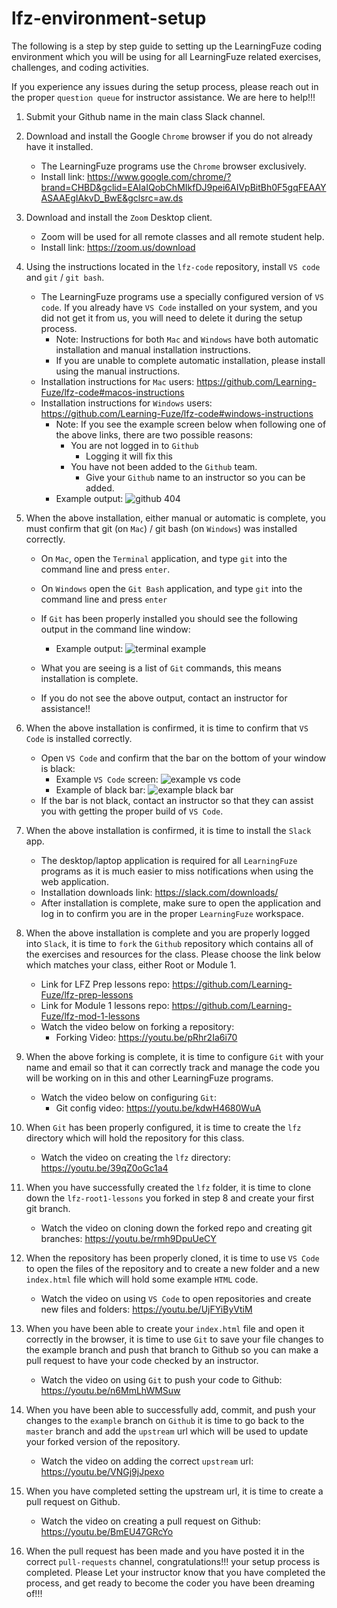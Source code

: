 # lfz-environment-setup

The following is a step by step guide to setting up the LearningFuze coding environment which you will be using for all LearningFuze related exercises, challenges, and coding activities.

If you experience any issues during the setup process, please reach out in the proper `question queue` for instructor assistance. We are here to help!!!

1. Submit your Github name in the main class Slack channel.

1. Download and install the Google `Chrome` browser if you do not already have it installed.
    - The LearningFuze programs use the `Chrome` browser exclusively.
    - Install link: https://www.google.com/chrome/?brand=CHBD&gclid=EAIaIQobChMIkfDJ9pei6AIVpBitBh0F5gqFEAAYASAAEgIAkvD_BwE&gclsrc=aw.ds
1. Download and install the `Zoom` Desktop client.
    - Zoom will be used for all remote classes and all remote student help.
    - Install link: https://zoom.us/download
1. Using the instructions located in the `lfz-code` repository, install `VS code` and `git` / `git bash`.
    - The LearningFuze programs use a specially configured version of `VS code`. If you already have `VS Code` installed on your system, and you did not get it from us, you will need to delete it during the setup process.
        - Note: Instructions for both `Mac` and `Windows` have both automatic installation and manual installation instructions.
        - If you are unable to complete automatic installation, please install using the manual instructions.
    - Installation instructions for `Mac` users: https://github.com/Learning-Fuze/lfz-code#macos-instructions
    - Installation instructions for `Windows` users: https://github.com/Learning-Fuze/lfz-code#windows-instructions
        - Note: If you see the example screen below when following one of the above links, there are two possible reasons:
            - You are not logged in to `Github`
                - Logging it will fix this
            - You have not been added to the `Github` team.
                - Give your `Github` name to an instructor so you can be added.
        - Example output:
        ![github 404](./images/404-example.png)
1. When the above installation, either manual or automatic is complete, you must confirm that git (on `Mac`) / git bash (on `Windows`) was installed correctly.
    - On `Mac`, open the `Terminal` application, and type `git` into the command line and press `enter`.
    - On `Windows` open the `Git Bash` application, and type `git` into the command line and press `enter`
    - If `Git` has been properly installed you should see the following output in the command line window:
        - Example output:
        ![terminal example](./images/terminal-example.png)

    - What you are seeing is a list of `Git` commands, this means installation is complete.
    - If you do not see the above output, contact an instructor for assistance!!
1. When the above installation is confirmed, it is time to confirm that `VS Code` is installed correctly.
    - Open `VS Code` and confirm that the bar on the bottom of your window is black:
        - Example `VS Code` screen:
        ![example vs code](./images/vs-example.png)
        - Example of black bar:
        ![example black bar](./images/vs-bar-focus.png)
    - If the bar is not black, contact an instructor so that they can assist you with getting the proper build of `VS Code`.
1. When the above installation is confirmed, it is time to install the `Slack` app.
    - The desktop/laptop application is required for all `LearningFuze` programs as it is much easier to miss notifications when using the web application.
    - Installation downloads link: https://slack.com/downloads/
    - After installation is complete, make sure to open the application and log in to confirm you are in the proper `LearningFuze` workspace.
1. When the above installation is complete and you are properly logged into `Slack`, it is time to `fork` the `Github` repository which contains all of the exercises and resources for the class. Please choose the link below which matches your class, either Root or Module 1.
    - Link for LFZ Prep lessons repo: https://github.com/Learning-Fuze/lfz-prep-lessons
    - Link for Module 1 lessons repo: https://github.com/Learning-Fuze/lfz-mod-1-lessons
    - Watch the video below on forking a repository:
        - Forking Video: https://youtu.be/pRhr2Ia6i70
1. When the above forking is complete, it is time to configure `Git` with your name and email so that it can correctly track and manage the code you will be working on in this and other LearningFuze programs.
    - Watch the video below on configuring `Git`:
        - Git config video: https://youtu.be/kdwH4680WuA
1. When `Git` has been properly configured, it is time to create the `lfz` directory which will hold the repository for this class.
    - Watch the video on creating the `lfz` directory: https://youtu.be/39qZ0oGc1a4
1. When you have successfully created the `lfz` folder, it is time to clone down the `lfz-root1-lessons` you forked in step 8 and create your first git branch.
    - Watch the video on cloning down the forked repo and creating git branches: https://youtu.be/rmh9DpuUeCY
1. When the repository has been properly cloned, it is time to use `VS Code` to open the files of the repository and to create a new folder and a new `index.html` file which will hold some example `HTML` code.
    - Watch the video on using `VS Code` to open repositories and create new files and folders: https://youtu.be/UjFYiByVtiM
1. When you have been able to create your `index.html` file and open it correctly in the browser, it is time to use `Git` to save your file changes to the example branch and push that branch to Github so you can make a pull request to have your code checked by an instructor.
    - Watch the video on using `Git` to push your code to Github: https://youtu.be/n6MmLhWMSuw
1. When you have been able to successfully add, commit, and push your changes to the `example` branch on `Github` it is time to go back to the `master` branch and add the `upstream` url which will be used to update your forked version of the repository.
    - Watch the video on adding the correct `upstream` url: https://youtu.be/VNGj9jJpexo
1. When you have completed setting the upstream url, it is time to create a pull request on Github.
    - Watch the video on creating a pull request on Github: https://youtu.be/BmEU47GRcYo
1. When the pull request has been made and you have posted it in the correct `pull-requests` channel, congratulations!!! your setup process is completed. Please Let your instructor know that you have completed the process, and get ready to become the coder you have been dreaming of!!!
